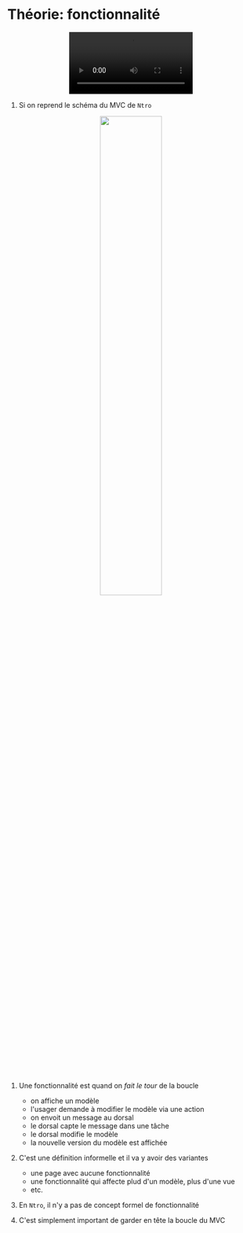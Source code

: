 # Théorie: fonctionnalité

<center>
<video width="50%" src="presentation.mp4" type="video/mp4" controls>
</center>



1. Si on reprend le schéma du MVC de `Ntro`

<center>
    <img width="50%" src="mvc_ntro.png">
</center>

1. Une fonctionnalité est quand on *fait le tour* de la boucle
    * on affiche un modèle
    * l'usager demande à modifier le modèle via une action
    * on envoit un message au dorsal
    * le dorsal capte le message dans une tâche
    * le dorsal modifie le modèle
    * la nouvelle version du modèle est affichée


1. C'est une définition informelle et il va y avoir des variantes

    * une page avec aucune fonctionnalité 
    * une fonctionnalité qui affecte plud d'un modèle, plus d'une vue
    * etc.

1. En `Ntro`, il n'y a pas de concept formel de fonctionnalité

1. C'est simplement important de garder en tête la boucle du MVC


